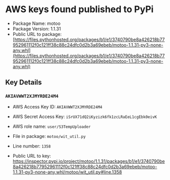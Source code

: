 # AWS keys found published to PyPi

* Package Name: motoo
* Package Version: 1.1.31
* Public URL to package: [https://files.pythonhosted.org/packages/b1/e1/3740790be8a426218b77952961112f0c121ff38c88c24dfc0d2b3a69ebeb/motoo-1.1.31-py3-none-any.whl](https://files.pythonhosted.org/packages/b1/e1/3740790be8a426218b77952961112f0c121ff38c88c24dfc0d2b3a69ebeb/motoo-1.1.31-py3-none-any.whl)

## Key Details

### `AKIAVWWT2XJMYRDE24M4`

* AWS Access Key ID: `AKIAVWWT2XJMYRDE24M4`
* AWS Secret Access Key: `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` 
* AWS role name: `user/S3TempUploader`
* File in package: `motoo/wit_util.py`
* Line number: `1358`

* Public URL to key: https://inspector.pypi.io/project/motoo/1.1.31/packages/b1/e1/3740790be8a426218b77952961112f0c121ff38c88c24dfc0d2b3a69ebeb/motoo-1.1.31-py3-none-any.whl/motoo/wit_util.py#line.1358


